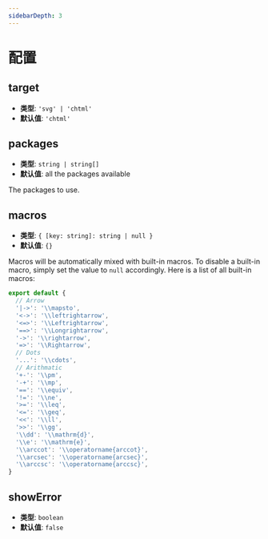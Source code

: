 ```yaml
---
sidebarDepth: 3
---
```


# 配置

## target

- **类型**: `'svg' | 'chtml'`
- **默认值**: `'chtml'`

## packages

- **类型**: `string | string[]`
- **默认值**: all the packages available

The packages to use.

## macros

- **类型**: `{ [key: string]: string | null }`
- **默认值**: `{}`

Macros will be automatically mixed with built-in macros. To disable a built-in macro, simply set the value to `null` accordingly. Here is a list of all built-in macros:

```js
export default {
  // Arrow
  '|->': '\\mapsto',
  '<->': '\\leftrightarrow',
  '<=>': '\\Leftrightarrow',
  '==>': '\\Longrightarrow',
  '->': '\\rightarrow',
  '=>': '\\Rightarrow',
  // Dots
  '...': '\\cdots',
  // Arithmatic
  '+-': '\\pm',
  '-+': '\\mp',
  '==': '\\equiv',
  '!=': '\\ne',
  '>=': '\\leq',
  '<=': '\\geq',
  '<<': '\\ll',
  '>>': '\\gg',
  '\\dd': '\\mathrm{d}',
  '\\e': '\\mathrm{e}',
  '\\arccot': '\\operatorname{arccot}',
  '\\arcsec': '\\operatorname{arcsec}',
  '\\arccsc': '\\operatorname{arccsc}',
}
```

## showError

- **类型**: `boolean`
- **默认值**: `false`

